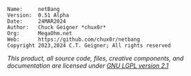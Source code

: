 ```
Name:     netBang
Version:  0.51 Alpha
Date:     24MAR2024
Author:   Chuck Geigner *chux0r*
Org:      MegaOhm.net
Web:      https://github.com/chux0r/netbang
Copyright 2023,2024 C.T. Geigner; All rights reserved
```
*This product, all source code, files, creative components, and documentation are licensed under [GNU LGPL version 2.1](https://opensource.org/license/lgpl-2-1/)*
